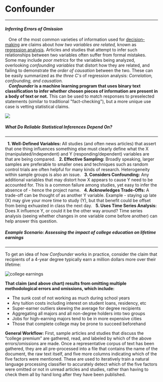 # Confounder
---
#### *Inferring Errors of Omission*

&nbsp;&nbsp; One of the most common varieties of information used for [decision-making](https://online.csp.edu/blog/business/decision-making-process) are claims about *how two variables are related,* known as [regression analysis](https://news.mit.edu/2010/explained-reg-analysis-0316). Articles and studies that attempt to infer such relationships between two variables often suffer from formal mistakes. Some may include *poor metrics* for the variables being analyzed, overlooking *confounding variables* that distort how they are related, and failing to demonstrate the *order of causation* between the two. These can be easily summarized as *the three C's* of regression analysis: *Correlation, confounding, and causation.*  
&nbsp;&nbsp; ***Confounder* is a machine learning program that uses binary text classification to infer whether chosen pieces of information are present in a body of text or not.** This can be used to match responses to preselected statements (similar to traditional "fact-checking"), but a more unique use case is vetting statistical claims.

![](http://resources.esri.com/help/9.3/arcgisengine/java/GP_ToolRef/Spatial_Statistics_toolbox/scatterplots.png)

##### What Do Reliable Statistical Inferences Depend On?
---

&nbsp; **1. Well-Defined Variables:** All studies (and often news articles) that assert that one thing influences something else must clearly define what the X (manipulated/independent) and Y (responding/dependent) variables are that are being compared.
&nbsp; **2. Effective Sampling:** Broadly speaking, larger samples are preferable to smaller ones and techniques such as random control trials are often helpful for many kinds of research. Heterogeneity within sample groups is also an issue.
&nbsp; **3. Considers Confounding:** Any additional variables that may distort how X appears to cause Y need to be accounted for. This is a common failure among studies, yet easy to infer the absence of - hence the project name.
&nbsp; **4. Acknowledges Trade-Offs:** A trade-off can be thought of as another Y variable. Example - staying up late (X) may give your more time to study (Y), but that benefit could be offset from being exhuasted in class the next day.
&nbsp; **5. Uses Time Series Analysis:** Does X influence Y, or could it be the other way around? Time series analysis (seeing whether changes in one variable come before another) can help answer this question.

##### Example Scenario: Assessing the impact of college education on lifetime earnings
---

To get an idea of how *Confounder* works in practice, consider the claim that recipients of a 4-year degree typically earn a million dollars more over their lifetime:

![college earnings](http://www.incontext.indiana.edu/2009/mar-apr/images/earnings_fig2.gif)

**That claim (and above chart) results from omitting multiple methodological errors and omissions, which include:**

* The sunk cost of not working as much during school years 
* Any tuition costs including interest on student loans, residency, etc 
* Super-earner outliers skewing the average for degree recipients 
* Aggregating all majors and all non-degree holders into two groups
* Jobs for high-earning majors tend to be in more expensive cities
* Those that complete college may be prone to succeed beforehand

**General Workflow:** First, sample articles and studies that discuss the “college premium” are gathered, read, and labeled by which of the above errors/omissions are made. Once a representative corpus of text has been gathered, they are all pre-processed into a file that contains the name of the document, the raw text itself, and five more columns indicating which of the five factors were mentioned. These are used to iteratively train a natural language processing classifier to accurately detect which of the five factors were omitted or not in unread articles and studies, rather than having to check them all by hand long after they have been published.
